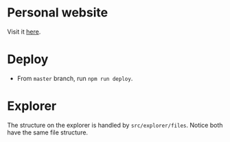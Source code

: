 # Personal website

Visit it [here](http://www.jrobcc.com).

# Deploy

- From `master` branch, run `npm run deploy`.

# Explorer

The structure on the explorer is handled by `src/explorer/files`. Notice both have the same file structure.
